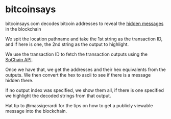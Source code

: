 # bitcoinsays

bitcoinsays.com decodes bitcoin addresses to reveal the [hidden messages](http://www.righto.com/2014/02/ascii-bernanke-wikileaks-photographs.html) in the blockchain

We spit the location pathname and take the 1st string as the transaction ID, and if here is one, the 2nd string as the output to highlight.

We use the transaction ID to fetch the transaction outputs using the [SoChain API](https://chain.so/api).

Once we have that, we get the addresses and their hex equivalents from the outputs. We then convert the hex to ascii to see if there is a message hidden there.

If no output index was specified, we show them all, if there is one specified we highlight the decoded strings from that output.

Hat tip to @massigerardi for the tips on how to get a publicly viewable message into the blockchain.
